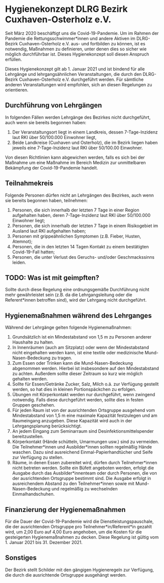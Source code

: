 # Hygienekonzept DLRG Bezirk Cuxhaven-Osterholz e.V.

Seit März 2020 beschäftigt uns die Covid-19-Pandemie. Um im Rahmen der Pandemie die Rettungsschwimmer\*innen und andere Aktiven im DLRG-Bezirk Cuxhaven-Osterholz e.V. aus- und fortbilden zu können, ist es notwendig, Maßnahmen zu definieren, unter denen dies so sicher wie möglich durchführbar ist. Dieses Hygienekonzept soll diesen Anspruch erfüllen. 

Dieses Hygienekonzept gilt ab 1. Januar 2021 und ist bindend für alle Lehrgänge und lehrgangsähnlichen Veranstaltungen, die durch den DLRG-Bezirk Cuxhaven-Osterholz e.V. durchgeführt werden. Für sämtliche anderen Veranstaltungen wird empfohlen, sich an diesen Regelungen zu orientieren.

## Durchführung von Lehrgängen

In folgenden Fällen werden Lehrgänge des Bezirkes nicht durchgeführt, auch wenn sie bereits begonnen haben:

1. Der Veranstaltungsort liegt in einem Landkreis, dessen 7-Tage-Inzidenz laut RKI über 50/100.000 Einwohner liegt,
2. Beide Landkreise (Cuxhaven und Osterholz), die im Bezirk liegen haben jeweils eine 7-Tage-Inzidenz laut RKI über 50/100.00 Einwohner.

Von diesen Richtlinien kann abgewichen werden, falls es sich bei der Maßnahme um eine Maßnahme im Bereich Medizin zur unmittelbaren Bekämpfung der Covid-19-Pandemie handelt.

## Teilnahmekreis

Folgende Personen dürfen nicht an Lehrgängen des Bezirkes, auch wenn sie bereits begonnen haben, teilnehmen:

1. Personen, die sich innerhalb der letzten 7 Tage in einer Region aufgehalten haben, deren 7-Tage-Inzidenz laut RKI über 50/100.000 Einwohner liegt;
2. Personen, die sich innerhalb der letzten 7 Tage in einem Risikogebiet im Ausland laut RKI aufgehalten haben;
4. Personen mit grippeähnlichen Symptomen (z.B. Fieber, Husten, Atemnot);
5. Personen, die in den letzten 14 Tagen Kontakt zu einem bestätigten Covid-19-Fall hatten;
6. Personen, die unter Verlust des Geruchs- und/oder Geschmackssinns leiden.

## TODO: Was ist mit geimpften?

Sollte durch diese Regelung eine ordnungsgemäße Durchführung nicht mehr gewährleistet sein (z.B. da die Lehrgangsleitung oder die Referent*innen betroffen sind), wird der Lehrgang nicht durchgeführt.

## Hygienemaßnahmen während des Lehrganges

Während der Lehrgänge gelten folgende Hygienemaßnahmen:
1. Grundsätzlich ist ein Mindestabstand von 1,5 m zu Personen anderer Haushalte zu halten.
2. In Innenräumen (auch am Sitzplatz) oder wenn der Mindestabstand nicht eingehalten werden kann, ist eine textile oder medizinische Mund-Nasen-Bedeckung zu tragen. 
3. Zum Essen oder Trinken kann die Mund-Nasen-Bedeckung abgenommen werden. Hierbei ist insbesondere auf den Mindestabstand zu achten. Außerdem sollte dieser Zeitraum so kurz wie möglich gehalten werden.
4. Sollte für Essen/Getränke Zucker, Salz, Milch o.ä. zur Verfügung gestellt werden, so hat dies in kleinen Portionspäckchen zu erfolgen.
4. Übungen mit Körperkontakt werden nur durchgeführt, wenn zwingend notwendig. Falls diese durchgeführt werden, sollte dies in festen Gruppen geschehen.
5. Für jeden Raum ist von der ausrichtenden Ortsgruppe ausgehend vom Mindestabstand von 1,5 m eine maximale Kapazität festzulegen und am Raumeingang anzugeben. Diese Kapazität wird auch in der Lehrgangsplanung berücksichtigt.
6. An jedem Eingang zum Seminarraum sind Desinfektionsmittelspender bereitzustellen.
7. Körperkontakt (Hände schütteln, Umarmungen usw.) sind zu vermeiden. Die Teilnehmer\*innen und Ausbilder\*innen sollten regelmäßig Hände waschen. Dazu sind ausreichend Einmal-Papierhandtücher und Seife zur Verfügung zu stellen.
8. Räume, in denen Essen zubereitet wird, dürfen durch Teilnehmer\*innen nicht betreten werden. Sollte ein Büfett angeboten werden, erfolgt die Ausgabe durch das Ausbilder\*innenteam oder durch Personen, die von der ausrichtenden Ortsgruppe bestimmt sind. Die Ausgabe erfolgt in ausreichendem Abstand zu den Teilnehmer\*innen sowie mit Mund-Nasen-Bedeckung und regelmäßig zu wechselnden Einmalhandschuhen.

## Finanzierung der Hygienemaßnahmen

Für die Dauer der Covid-19-Pandemie wird die Dienstleistungspauschale, die der ausrichtenden Ortsgruppe pro Teilnehmer\*in/Referent\*in gezahlt wird, um 2,00 Euro auf 4,00 Euro angehoben, um die Kosten für die gesteigerten Hygienemaßnahmen zu decken. Diese Regelung ist gültig vom 1. Januar 2021 bis 31. Dezember 2021.

## Sonstiges

Der Bezirk stellt Schilder mit den gängigen Hygieneregeln zur Verfügung, die durch die ausrichtende Ortsgruppe ausgehängt werden.



